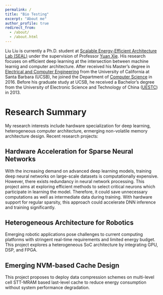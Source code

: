 ```yaml
---
permalink: /
title: "Bio Testing"
excerpt: "About me"
author_profile: true
redirect_from: 
  - /about/
  - /about.html
---
```

Liu Liu is currently a Ph.D. student at [Scalable Energy-Efficient Architecture Lab (SEAL)](https://seal.ece.ucsb.edu/) under the supervision of Professor [Yuan Xie](https://www.ece.ucsb.edu/~yuanxie/). His research focuses on efficient deep learning at the intersection between machine learnig and computer architecture. After received his Master’s degree in [Electrical and Computer Engineering](https://www.ece.ucsb.edu/) from the University of California at Santa Barbara (UCSB), he joined the Department of [Computer Science](http://cs.ucsb.edu/) in 2016. Before his graduate study at UCSB, he received a Bachelor’s degree from the University of Electronic Science and Technology of China ([UESTC](http://www.uestc.edu.cn/)) in 2013.

Research Summary
======
My research interests include hardware specialization for deep learning, heterogeneous computer architecture, ermerging non-volatile memory architecture design. Recent research projects:

Hardware Acceleration for Sparse Neural Networks
------
With the increasing demand on advanced deep learning models, training deep neural networks on large-scale datasets is computationally expensive. However, there exists redundancy in neural network processing. This project aims at exploring efficient methods to select critical neurons which participate in learning the model. Therefore, it could save unnecessary computations as well as intermediate data during training. With hardware support for regular sparsity, this approach could accelerate DNN inference and training significantly. 

Heterogeneous Architecture for Robotics
------
Emerging robotic applications pose challenges to current computing platforms with stringent real-time requirements and limited energy budget. This project explores a heterogeneous SoC architecture by integrating GPU, DSP, and FPGA.  

Emerging NVM-based Cache Design
------
This project proposes to deploy data compression schemes on multi-level cell STT-MRAM based last-level cache to reduce energy consumption without system performance degradation. 
